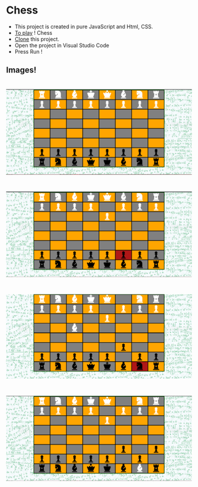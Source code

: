 # Chess
  - This project is created in pure JavaScript and Html, CSS.
  - [To play](https://alltherath.github.io/chess/) ! Chess  
  - [Clone](https://github.com/allTheRath/chess.git) this project.
  - Open the project in Visual Studio Code 
  - Press Run !

  ## Images!
# [![Game-start](/img/start.PNG)](https://github.com/allTheRath/chess.git)
# [![Game-click](/img/click.PNG)](https://github.com/allTheRath/chess.git)
# [![Game-drop](/img/drop.PNG)](https://github.com/allTheRath/chess.git)
# [![Game-win](/img/win.PNG)](https://github.com/allTheRath/chess.git)

